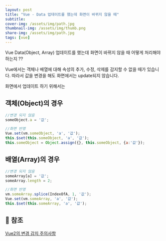 ```yaml
---
layout: post
title: "Vue - Data 업데이트를 했는데 화면이 바뀌지 않을 때"
subtitle:
cover-img: /assets/img/path.jpg
thumbnail-img: /assets/img/thumb.png
share-img: /assets/img/path.jpg
tags: [vue]
---
```

Vue Data(Object, Array) 업데이트를 했는데 화면이 바뀌지 않을 때 어떻게 처리해야하는지 ??
<!--more-->
Vue에서는 객체나 배열에 대해 속성의 추가, 수정, 삭제를 감지할 수 없을 때가 있습니다. 따라서 값을 변경을 해도 화면에서는 update되지 않습니다.

화면에서 업데이트 하기 위해서는 

## 객체(Object)의 경우
```js
//변경 되지 않음
someObject.a = '값';

//화면 반영
Vue.set(vm.someObject, 'a', '값');
this.$set(this.someObject, 'a', '값');
this.someObject = Object.assign({}, this.someObject, {a:'값'});
```

## 배열(Array)의 경우
```js
//변경 되지 않음
someArray[a] = '값';
someArray.length = 2;

//화면 반영
vm.someArray.splice(IndexOfA, 1, '값');
Vue.set(vm.someArray, 'a', '값');
this.$set(this.someArray, 'a', '값');
```

## 📌 참조
<a href="https://v3.ko.vuejs.org/guide/change-detection.html" target="_blank">Vue2의 변경 감지 주의사항</a>